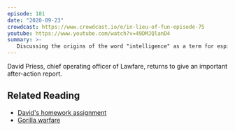 ```yaml
---
episode: 181
date: "2020-09-23"
crowdcast: https://www.crowdcast.io/e/in-lieu-of-fun-episode-75
youtube: https://www.youtube.com/watch?v=49DMJQlanD4
summary: >-
   Discussing the origins of the word "intelligence" as a term for espionage
---
```

David Priess, chief operating officer of Lawfare, returns to give an important after-action report.

## Related Reading

- [David's homework assignment](https://inlieuof.fun/episode/101)
- [Gorilla warfare](https://twitter.com/lawfareblog/status/1156251487447728128)
